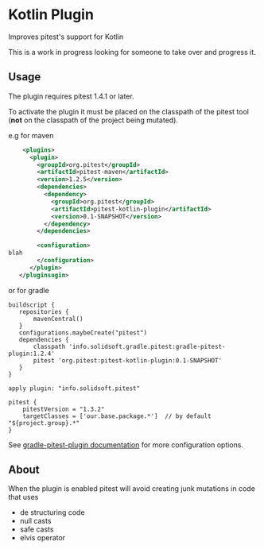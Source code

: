 # Kotlin  Plugin 

Improves pitest's support for Kotlin

This is a work in progress looking for someone to take over and progress it.

## Usage

The plugin requires pitest 1.4.1 or later. 

To activate the plugin it must be placed on the classpath of the pitest tool (**not** on the classpath of the project being mutated).

e.g for maven

```xml
    <plugins>
      <plugin>
        <groupId>org.pitest</groupId>
        <artifactId>pitest-maven</artifactId>
        <version>1.2.5</version>
        <dependencies>
          <dependency>
            <groupId>org.pitest</groupId>
            <artifactId>pitest-kotlin-plugin</artifactId>
            <version>0.1-SNAPSHOT</version>
          </dependency>
        </dependencies>

        <configuration>
blah
        </configuration>
      </plugin>
   </pluginsugin>
```

or for gradle

```
buildscript {
   repositories {
       mavenCentral()
   }
   configurations.maybeCreate("pitest")
   dependencies {
       classpath 'info.solidsoft.gradle.pitest:gradle-pitest-plugin:1.2.4'
       pitest 'org.pitest:pitest-kotlin-plugin:0.1-SNAPSHOT'
   }
}

apply plugin: "info.solidsoft.pitest"

pitest {
    pitestVersion = "1.3.2"
    targetClasses = ['our.base.package.*']  // by default "${project.group}.*"
}
```
See [gradle-pitest-plugin documentation](http://gradle-pitest-plugin.solidsoft.info/) for more configuration options.

## About

When the plugin is enabled pitest will avoid creating junk mutations in code that uses

* de structuring code
* null casts
* safe casts
* elvis operator


